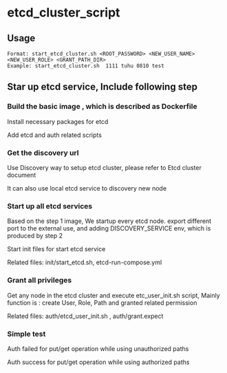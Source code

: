 # etcd_cluster_script

## Usage
```
Format: start_etcd_cluster.sh <ROOT_PASSWORD> <NEW_USER_NAME> <NEW_USER_ROLE> <GRANT_PATH_DIR>
Example: start_etcd_cluster.sh  1111 tuhu 0810 test
```

## Star up etcd service, Include following step

### Build the basic image ,  which is described as Dockerfile

Install necessary packages for etcd

Add etcd and auth related scripts

### Get the discovery url 

Use Discovery way to setup etcd cluster, please refer to Etcd cluster document

It can also use local etcd service to discovery new node

### Start up all etcd services

Based on the step 1 image, We startup every etcd node. export different port to the external use, and adding DISCOVERY_SERVICE env, which is produced by step 2

Start init files for start etcd service

Related files:  init/start_etcd.sh, etcd-run-compose.yml

### Grant all privileges

Get any node in the etcd cluster and execute etc_user_init.sh script, Mainly function is : create User, Role, Path and granted related permission

Related files: auth/etcd_user_init.sh , auth/grant.expect

### Simple test

Auth failed for put/get operation while using unauthorized paths

Auth success for put/get operation while using authorized paths
